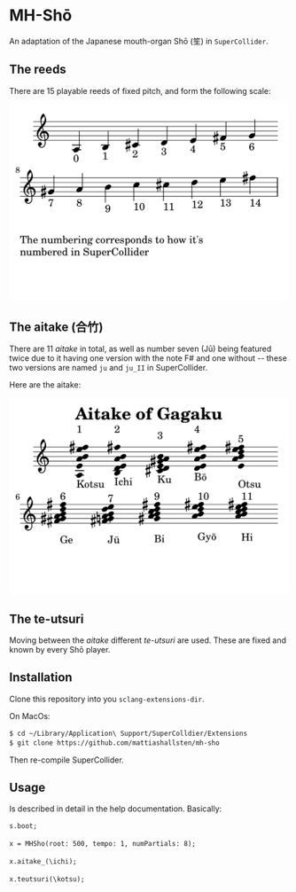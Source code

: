 # MH-Shō

An adaptation of the Japanese mouth-organ Shō (笙) in `SuperCollider`. 

## The reeds
There are 15 playable reeds of fixed pitch, and form the following scale:

![The reeds](contents/reeds.png)

## The aitake (合竹)
There are 11 _aitake_ in total, as well as number seven (Jū) being featured twice due to it having one version with the note F# and one without -- these two versions are named `ju` and `ju_II` in SuperCollider.

Here are the aitake:

![Aitake of Gagagku](contents/sho-aitake.png)

## The te-utsuri
Moving between the _aitake_ different _te-utsuri_ are used. These are fixed and known by every Shō player. 

## Installation

Clone this repository into you `sclang-extensions-dir`.

On MacOs:


``` sh
$ cd ~/Library/Application\ Support/SuperColldier/Extensions
$ git clone https://github.com/mattiashallsten/mh-sho
```

Then re-compile SuperCollider.

## Usage

Is described in detail in the help documentation. Basically:

``` sclang
s.boot;

x = MHSho(root: 500, tempo: 1, numPartials: 8);

x.aitake_(\ichi);

x.teutsuri(\kotsu);
```

